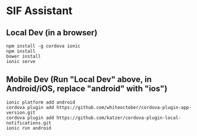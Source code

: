 # SIF Assistant

## Local Dev (in a browser)

```
npm install -g cordova ionic
npm install
bower install
ionic serve
```

## Mobile Dev (Run "Local Dev" above, in Android/iOS, replace "android" with "ios")

```
ionic platform add android
cordova plugin add https://github.com/whiteoctober/cordova-plugin-app-version.git
cordova plugin add https://github.com/katzer/cordova-plugin-local-notifications.git
ionic run android
```